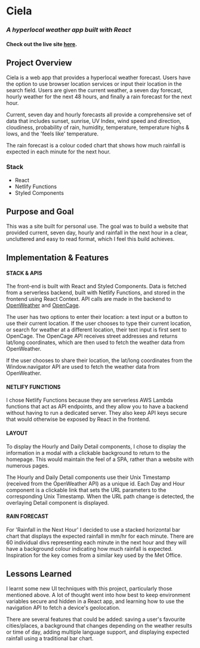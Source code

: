 # Ciela

### **_A hyperlocal weather app built with React_**

#### Check out the live site [**here**](https://tinyurl.com/ciela-weather).

## Project Overview

Ciela is a web app that provides a hyperlocal weather forecast.
Users have the option to use browser location services or
input their location in the search field. Users are given the
current weather, a seven day forecast, hourly weather for the
next 48 hours, and finally a rain forecast for the next hour.

Current, seven day and hourly forecasts all provide a
comprehensive set of data that includes sunset, sunrise, UV
Index, wind speed and direction, cloudiness, probability of
rain, humidity, temperature, temperature highs & lows, and the
'feels like' temperature.

The rain forecast is a colour coded chart that shows how much
rainfall is expected in each minute for the next hour.

### Stack

- React
- Netlify Functions
- Styled Components

## Purpose and Goal

This was a site built for personal use. The goal was to build a
website that provided current, seven day, hourly and rainfall in
the next hour in a clear, uncluttered and easy to read format,
which I feel this build achieves.

## Implementation & Features

#### STACK & APIS

The front-end is built with React and Styled Components. Data is fetched from a serverless backend, built with Netlify Functions, and stored in the frontend using React Context. API calls are made in the backend to [OpenWeather](https://openweathermap.org/api) and [OpenCage](https://opencagedata.com/api).

The user has two options to enter their location: a text input or a button to use their current location. If the user chooses to type their current location, or search for weather at a different location, their text input is first sent to OpenCage. The OpenCage API receives street addresses and returns lat/long coordinates, which are then used to fetch the weather data from OpenWeather.

If the user chooses to share their location, the lat/long coordinates from the Window.navigator API are used to fetch the weather data from OpenWeather.

#### NETLIFY FUNCTIONS

I chose Netlify Functions because they are serverless AWS Lambda functions that act as API endpoints, and they allow you to have a backend without having to run a dedicated server. They also keep API keys secure that would otherwise be exposed by React in the frontend.

#### LAYOUT

To display the Hourly and Daily Detail components, I chose to display the information in a modal with a clickable background to return to the homepage. This would maintain the feel of a SPA, rather than a website with numerous pages.

The Hourly and Daily Detail components use their Unix Timestamp (received from the OpenWeather API) as a unique id. Each Day and Hour component is a clickable link that sets the URL parameters to the corresponding Unix Timestamp. When the URL path change is detected, the overlaying Detail component is displayed.

#### RAIN FORECAST

For 'Rainfall in the Next Hour' I decided to use a stacked horizontal bar chart that displays the expected rainfall in mm/hr for each minute. There are 60 individual divs representing each minute in the next hour and they will have a background colour indicating how much rainfall is expected. Inspiration for the key comes from a similar key used by the Met Office.

## Lessons Learned

I learnt some new UI techniques with this project, particularly those mentioned above. A lot of thought went into how best to keep environment variables secure and hidden in a React app, and learning how to use the navigation API to fetch a device's geolocation.

There are several features that could be added: saving a user's favourite cities/places, a background that changes depending on the weather results or time of day, adding multiple language support, and displaying expected rainfall using a traditional bar chart.
